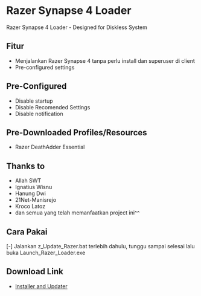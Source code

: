 # Razer Synapse 4 Loader
Razer Synapse 4 Loader - Designed for Diskless System

## Fitur
- Menjalankan Razer Synapse 4 tanpa perlu install dan superuser di client
- Pre-configured settings

## Pre-Configured
- Disable startup
- Disable Recomended Settings
- Disable notification

## Pre-Downloaded Profiles/Resources
- Razer DeathAdder Essential

## Thanks to
- Allah SWT
- Ignatius Wisnu
- Hanung Dwi
- 21Net-Manisrejo
- Kroco Latoz
- dan semua yang telah memanfaatkan project ini^^

## Cara Pakai
[-] Jalankan z_Update_Razer.bat terlebih dahulu, tunggu sampai selesai lalu buka Launch_Razer_Loader.exe

## Download Link
- [Installer and Updater](https://github.com/fahmiyufrizal/razer/raw/main/Razer_Synapse_4_Updater.zip)
